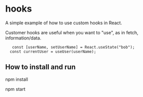 # hooks

A simple example of how to use custom hooks in React.

Customer hooks are useful when you want to "use", as in fetch, information/data.

```
   const [userName, setUserName] = React.useState("bob");
  const currentUser = useUser(userName);
```

## How to install and run

npm install

npm start
